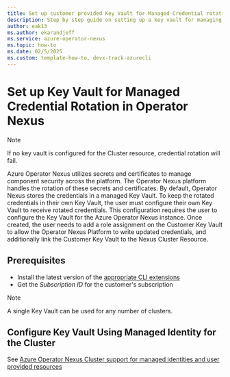 ```yaml
---
title: Set up customer provided Key Vault for Managed Credential rotation
description: Step by step guide on setting up a key vault for managing and rotating credentials used within Azure Operator Nexus Cluster resource.
author: eak13
ms.author: ekarandjeff
ms.service: azure-operator-nexus
ms.topic: how-to
ms.date: 02/5/2025
ms.custom: template-how-to, devx-track-azurecli
---
```


# Set up Key Vault for Managed Credential Rotation in Operator Nexus

> [!NOTE]
> If no key vault is configured for the Cluster resource, credential rotation will fail.

Azure Operator Nexus utilizes secrets and certificates to manage component security across the platform. The Operator Nexus platform handles the rotation of these secrets and certificates. By default, Operator Nexus stores the credentials in a managed Key Vault. To keep the rotated credentials in their own Key Vault, the user must configure their own Key Vault to receive rotated credentials. This configuration requires the user to configure the Key Vault for the Azure Operator Nexus instance. Once created, the user needs to add a role assignment on the Customer Key Vault to allow the Operator Nexus Platform to write updated credentials, and additionally link the Customer Key Vault to the Nexus Cluster Resource.

## Prerequisites

- Install the latest version of the
  [appropriate CLI extensions](./howto-install-cli-extensions.md)
- Get the _Subscription ID_ for the customer's subscription

> [!NOTE]
> A single Key Vault can be used for any number of clusters.

## Configure Key Vault Using Managed Identity for the Cluster

See [Azure Operator Nexus Cluster support for managed identities and user provided resources](./howto-cluster-managed-identity-user-provided-resources.md)
